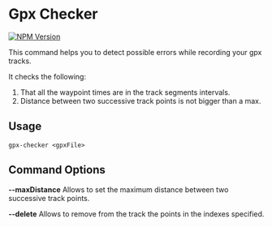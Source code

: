 # Gpx Checker

[![NPM Version][npmImg]][npmUrl]

[npmImg]: https://img.shields.io/npm/v/gpx-checker.svg
[npmUrl]: https://npmjs.org/package/gpx-checker

This command helps you to detect possible errors while recording your gpx tracks.

It checks the following:
1. That all the waypoint times are in the track segments intervals.
2. Distance between two successive track points is not bigger than a max.


## Usage
`gpx-checker <gpxFile>`


## Command Options
**--maxDistance** Allows to set the maximum distance between two successive track points.

**--delete** Allows to remove from the track the points in the indexes specified.
